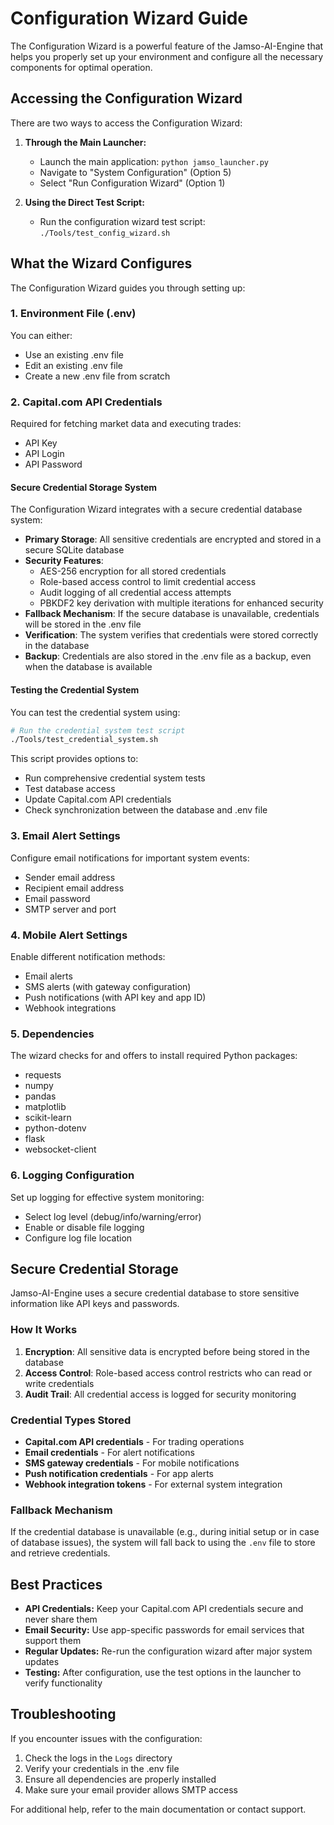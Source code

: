 # Configuration Wizard Guide

The Configuration Wizard is a powerful feature of the Jamso-AI-Engine that helps you properly set up your environment and configure all the necessary components for optimal operation.

## Accessing the Configuration Wizard

There are two ways to access the Configuration Wizard:

1. **Through the Main Launcher:**
   - Launch the main application: `python jamso_launcher.py`
   - Navigate to "System Configuration" (Option 5)
   - Select "Run Configuration Wizard" (Option 1)

2. **Using the Direct Test Script:**
   - Run the configuration wizard test script: `./Tools/test_config_wizard.sh`

## What the Wizard Configures

The Configuration Wizard guides you through setting up:

### 1. Environment File (.env)

You can either:
- Use an existing .env file
- Edit an existing .env file
- Create a new .env file from scratch

### 2. Capital.com API Credentials

Required for fetching market data and executing trades:
- API Key
- API Login
- API Password

#### Secure Credential Storage System

The Configuration Wizard integrates with a secure credential database system:

- **Primary Storage**: All sensitive credentials are encrypted and stored in a secure SQLite database
- **Security Features**:
  - AES-256 encryption for all stored credentials
  - Role-based access control to limit credential access
  - Audit logging of all credential access attempts
  - PBKDF2 key derivation with multiple iterations for enhanced security
- **Fallback Mechanism**: If the secure database is unavailable, credentials will be stored in the .env file
- **Verification**: The system verifies that credentials were stored correctly in the database
- **Backup**: Credentials are also stored in the .env file as a backup, even when the database is available

#### Testing the Credential System

You can test the credential system using:

```bash
# Run the credential system test script
./Tools/test_credential_system.sh
```

This script provides options to:
- Run comprehensive credential system tests
- Test database access
- Update Capital.com API credentials
- Check synchronization between the database and .env file

### 3. Email Alert Settings

Configure email notifications for important system events:
- Sender email address
- Recipient email address
- Email password
- SMTP server and port

### 4. Mobile Alert Settings

Enable different notification methods:
- Email alerts
- SMS alerts (with gateway configuration)
- Push notifications (with API key and app ID)
- Webhook integrations

### 5. Dependencies

The wizard checks for and offers to install required Python packages:
- requests
- numpy
- pandas
- matplotlib
- scikit-learn
- python-dotenv
- flask
- websocket-client

### 6. Logging Configuration

Set up logging for effective system monitoring:
- Select log level (debug/info/warning/error)
- Enable or disable file logging
- Configure log file location

## Secure Credential Storage

Jamso-AI-Engine uses a secure credential database to store sensitive information like API keys and passwords.

### How It Works

1. **Encryption**: All sensitive data is encrypted before being stored in the database
2. **Access Control**: Role-based access control restricts who can read or write credentials
3. **Audit Trail**: All credential access is logged for security monitoring

### Credential Types Stored

- **Capital.com API credentials** - For trading operations
- **Email credentials** - For alert notifications
- **SMS gateway credentials** - For mobile notifications
- **Push notification credentials** - For app alerts
- **Webhook integration tokens** - For external system integration

### Fallback Mechanism

If the credential database is unavailable (e.g., during initial setup or in case of database issues), the system will fall back to using the `.env` file to store and retrieve credentials.

## Best Practices

- **API Credentials:** Keep your Capital.com API credentials secure and never share them
- **Email Security:** Use app-specific passwords for email services that support them
- **Regular Updates:** Re-run the configuration wizard after major system updates
- **Testing:** After configuration, use the test options in the launcher to verify functionality

## Troubleshooting

If you encounter issues with the configuration:

1. Check the logs in the `Logs` directory
2. Verify your credentials in the .env file
3. Ensure all dependencies are properly installed
4. Make sure your email provider allows SMTP access

For additional help, refer to the main documentation or contact support.
